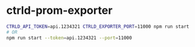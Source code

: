 # ctrld-prom-exporter

```bash
CTRLD_API_TOKEN=api.1234321 CTRLD_EXPORTER_PORT=11000 npm run start
# OR
npm run start --token=api.1234321 --port=11000
```
